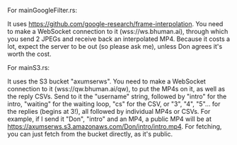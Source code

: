 For mainGoogleFilter.rs:

It uses https://github.com/google-research/frame-interpolation. You need to make a WebSocket connection to it (wss://ws.bhuman.ai), through which you send 2 JPEGs and receive back an interpolated MP4. Because it costs a lot, expect the server to be out (so please ask me), unless Don agrees it's worth the cost.

For mainS3.rs:

It uses the S3 bucket "axumserws". You need to make a WebSocket connection to it (wss://qw.bhuman.ai/qw), to put the MP4s on it, as well as the reply CSVs. Send to it the "username" string, followed by "intro" for the intro, "waiting" for the waiting loop, "cs" for the CSV, or "3", "4", "5"... for the replies (begins at 3!), all followed by individual MP4s or CSVs. For example, if I send it "Don", "intro" and an MP4, a public MP4 will be at https://axumserws.s3.amazonaws.com/Don/intro/intro.mp4. For fetching, you can just fetch from the bucket directly, as it's public.
